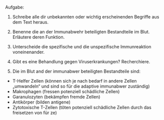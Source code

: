 Aufgabe:

1. Schreibe alle dir unbekannten oder wichtig erscheinenden Begriffe aus dem
Text heraus.

2. Benenne die an der Immunabwehr beteiligten Bestandteile im Blut. Erläutere deren Funktion.

3. Unterscheide die spezifische und die unspezifische Immunreaktion voneinenander.

4. Gibt es eine Behandlung gegen Viruserkrankungen? Recherchiere.

2. Die im Blut and der immunabwer beteiligten Bestandteile sind:
- T-Helfer Zellen (können sich je nach bedarf in andere Zellen „umwandeln“ und sind so für die adaptive immunabwer zuständig)
- Makrophagen (fressen potenziell schädliche Zellen)
- Garanulozyten (bekämpfen fremde Zellen)
- Antikörper (bilden antigene)
- Zytotoxische T-Zellen (töten potenziell schädliche Zellen durch das freisetzen von für ze)